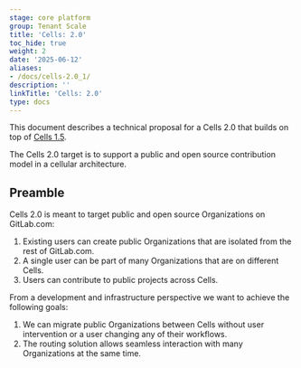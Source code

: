 ```yaml
---
stage: core platform
group: Tenant Scale
title: 'Cells: 2.0'
toc_hide: true
weight: 2
date: '2025-06-12'
aliases:
- /docs/cells-2.0_1/
description: ''
linkTitle: 'Cells: 2.0'
type: docs
---
```


This document describes a technical proposal for a Cells 2.0 that builds on top of [Cells 1.5](cells-1.5.md).

The Cells 2.0 target is to support a public and open source contribution model in a cellular architecture.

## Preamble

Cells 2.0 is meant to target public and open source Organizations on GitLab.com:

1. Existing users can create public Organizations that are isolated from the rest of GitLab.com.
1. A single user can be part of many Organizations that are on different Cells.
1. Users can contribute to public projects across Cells.

From a development and infrastructure perspective we want to achieve the following goals:

1. We can migrate public Organizations between Cells without user intervention or a user changing any of their workflows.
1. The routing solution allows seamless interaction with many Organizations at the same time.
